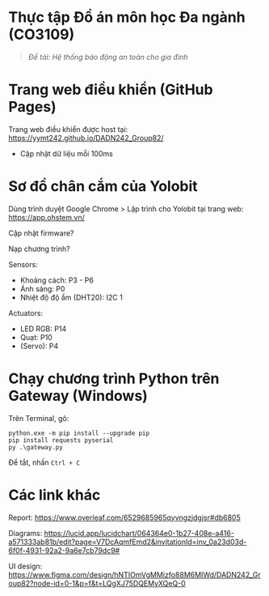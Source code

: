 # Thực tập Đồ án môn học Đa ngành (CO3109)

> *Đề tài: Hệ thống báo động an toàn cho gia đình*

# Trang web điều khiển (GitHub Pages)

Trang web điều khiển được host tại: https://yymt242.github.io/DADN242_Group82/

- Cập nhật dữ liệu mỗi 100ms

# Sơ đồ chân cắm của Yolobit

Dùng trình duyệt Google Chrome > Lập trình cho Yolobit tại trang web: https://app.ohstem.vn/

Cập nhật firmware?

Nạp chương trình?

Sensors:

- Khoảng cách: P3 - P6
- Ánh sáng: P0
- Nhiệt độ độ ẩm (DHT20): I2C 1

Actuators:

- LED RGB: P14
- Quạt: P10
- (Servo): P4

# Chạy chương trình Python trên Gateway (Windows)

Trên Terminal, gõ:

```
python.exe -m pip install --upgrade pip
pip install requests pyserial
py .\gateway.py
```

Để tắt, nhấn `Ctrl + C`

# Các link khác

Report: https://www.overleaf.com/6529685965qyvngzjdgjsr#db6805

Diagrams: https://lucid.app/lucidchart/064364e0-1b27-408e-a416-a571333ab81b/edit?page=V7DcAqmfEmd2&invitationId=inv_0a23d03d-6f0f-4931-92a2-9a6e7cb79dc9#

UI design: https://www.figma.com/design/hNTIOmVgMMizfo88M6MIWd/DADN242_Group82?node-id=0-1&p=f&t=LQgXJ75DQEMyXQeQ-0 
